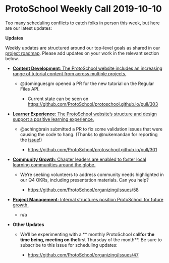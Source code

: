 # ProtoSchool Weekly Call 2019-10-10

Too many scheduling conflicts to catch folks in person this week, but here are our latest updates:


**Updates**

Weekly updates are structured around our top-level goals as shared in our [project roadmap](https://github.com/ProtoSchool/roadmap#protoschool-roadmap). Please add updates on your work in the relevant section below.

-   [**Content Development**: The ProtoSchool website includes an increasing range of tutorial content from across multiple projects.](https://github.com/ProtoSchool/roadmap#content-development)

    -   @dominguesgm opened a PR for the new tutorial on the Regular Files API.

        -   Current state can be seen on <https://github.com/ProtoSchool/protoschool.github.io/pull/303>

-   [**Learner Experience**: The ProtoSchool website’s structure and design support a positive learning experience.](https://github.com/ProtoSchool/roadmap#learner-experience)

    -   @achingbrain submitted a PR to fix some validation issues that were causing the code to hang. (Thanks to @nukemandan for reporting the [issue](https://github.com/ProtoSchool/protoschool.github.io/issues/252)!)

        -   <https://github.com/ProtoSchool/protoschool.github.io/pull/301>

-   [**Community Growth**: Chapter leaders are enabled to foster local learning communities around the globe.](https://github.com/ProtoSchool/roadmap#community-growth)

    -   We’re seeking volunteers to address community needs highlighted in our Q4 OKRs, including presentation materials. Can you help?

        -   <https://github.com/ProtoSchool/organizing/issues/58>

-   [**Project Management**: Internal structures position ProtoSchool for future growth.](https://github.com/ProtoSchool/roadmap#project-management)

    -   n/a

-   **Other Updates**

    -   We’ll be experimenting with a ** monthly ProtoSchool call**for the time being, meeting on the**first Thursday of the month**. Be sure to subscribe to this issue for scheduling updates:

        -   <https://github.com/ProtoSchool/organizing/issues/47>

